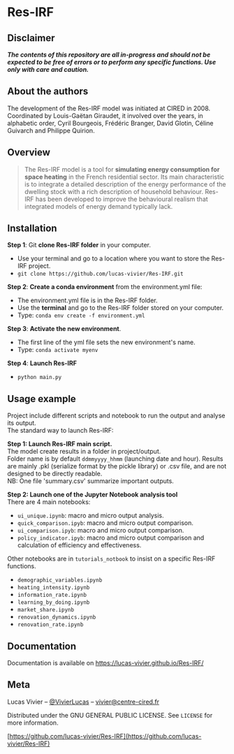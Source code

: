# Res-IRF
## Disclaimer
**_The contents of this repository are all in-progress and should not be expected to be free of errors or to perform any specific functions. Use only with care and caution._**

## About the authors
The development of the Res-IRF model was initiated at CIRED in 2008. Coordinated by Louis-Gaëtan Giraudet, it involved over the years, in alphabetic order, Cyril Bourgeois, Frédéric Branger, David Glotin, Céline Guivarch and Philippe Quirion.

## Overview
> The Res-IRF model is a tool for **simulating energy consumption for space heating** in the French residential sector.  Its main characteristic is to integrate a detailed description of the energy performance of the dwelling stock with a rich description of household behaviour. Res-IRF has been developed to improve the behavioural realism that integrated models of energy demand typically lack.

## Installation
**Step 1**: Git **clone Res-IRF folder** in your computer.
   - Use your terminal and go to a location where you want to store the Res-IRF project.
   - `git clone https://github.com/lucas-vivier/Res-IRF.git`

**Step 2**: **Create a conda environment** from the environment.yml file:
   - The environment.yml file is in the Res-IRF folder.
   - Use the **terminal** and go to the Res-IRF folder stored on your computer.
   - Type: `conda env create -f environment.yml`

**Step 3**: **Activate the new environment**.
   - The first line of the yml file sets the new environment's name.
   - Type: `conda activate myenv`

**Step 4**: **Launch Res-IRF**
   - `python main.py`

## Usage example
Project include different scripts and notebook to run the output and analyse its output.  
The standard way to launch Res-IRF:  

**Step 1: Launch Res-IRF main script.**  
The model create results in a folder in project/output.  
Folder name is by default `ddmmyyyy_hhmm` (launching date and hour).
Results are mainly .pkl (serialize format by the pickle library) or .csv file, and are not designed to be directly readable.  
NB: One file 'summary.csv' summarize important outputs.

**Step 2: Launch one of the Jupyter Notebook analysis tool**  
There are 4 main notebooks:
- `ui_unique.ipynb`: macro and micro output analysis.
- `quick_comparison.ipyb`: macro and micro output comparison.
- `ui_comparison.ipyb`: macro and micro output comparison.
- `policy_indicator.ipyb`: macro and micro output comparison and calculation of efficiency and effectiveness. 

Other notebooks are in `tutorials_notbook` to insist on a specific Res-IRF functions.
- `demographic_variables.ipynb`
- `heating_intensity.ipynb`
- `information_rate.ipynb`
- `learning_by_doing.ipynb`
- `market_share.ipynb`
- `renovation_dynamics.ipynb`
- `renovation_rate.ipynb`


## Documentation

Documentation is available on https://lucas-vivier.github.io/Res-IRF/

## Meta

Lucas Vivier – [@VivierLucas](https://twitter.com/VivierLucas) – vivier@centre-cired.fr

Distributed under the GNU GENERAL PUBLIC LICENSE. See ``LICENSE`` for more information.

[https://github.com/lucas-vivier/Res-IRF](https://github.com/lucas-vivier/Res-IRF)